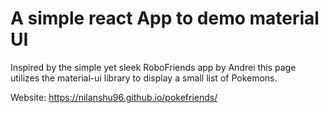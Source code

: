 # A simple react App to demo material UI

Inspired by the simple yet sleek RoboFriends app by Andrei this page utilizes the material-ui library to display a small list of Pokemons.

Website: https://nilanshu96.github.io/pokefriends/
